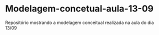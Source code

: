 # Modelagem-concetual-aula-13-09
Repositório mostrando a modelagem conceitual realizada na aula do dia 13/09
